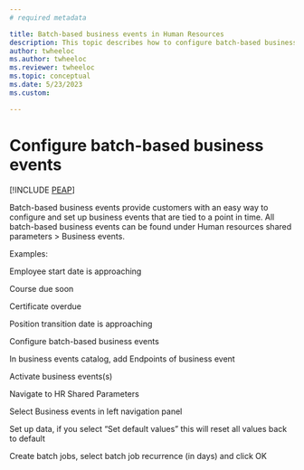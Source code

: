 ```yaml
---
# required metadata

title: Batch-based business events in Human Resources
description: This topic describes how to configure batch-based business events in Microsoft Dynamics 365 Human Resources.
author: twheeloc
ms.author: twheeloc
ms.reviewer: twheeloc
ms.topic: conceptual
ms.date: 5/23/2023
ms.custom:

---
```


# Configure batch-based business events


[!INCLUDE [PEAP](../includes/peap-2.md)]


Batch-based business events provide customers with an easy way to configure and set up business events that are tied to a point in time. All batch-based business events can be found under Human resources shared parameters > Business events.  

Examples:  

Employee start date is approaching  

Course due soon 

Certificate overdue 

Position transition date is approaching  

Configure batch-based business events 

In business events catalog, add Endpoints of business event 

Activate business events(s) 

Navigate to HR Shared Parameters 

Select Business events in left navigation panel 

Set up data, if you select “Set default values” this will reset all values back to default 

Create batch jobs, select batch job recurrence (in days) and click OK

